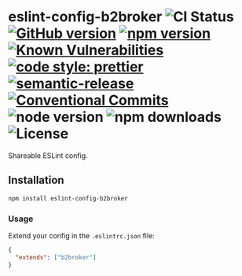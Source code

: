 # eslint-config-b2broker ![CI Status](https://github.com/b2broker/eslint-config/workflows/CI/badge.svg) [![GitHub version](https://badge.fury.io/gh/b2broker%2Feslint-config.svg)](https://badge.fury.io/gh/b2broker%2Feslint-config) [![npm version](https://badge.fury.io/js/eslint-config-b2broker.svg)](https://badge.fury.io/js/eslint-config-b2broker) [![Known Vulnerabilities](https://snyk.io/test/github/b2broker/eslint-config/badge.svg)](https://snyk.io/test/github/b2broker/eslint-config) [![code style: prettier](https://img.shields.io/badge/code_style-prettier-ff69b4.svg)](https://github.com/prettier/prettier) [![semantic-release](https://img.shields.io/badge/%20%20%F0%9F%93%A6%F0%9F%9A%80-semantic--release-e10079.svg)](https://github.com/semantic-release/semantic-release) [![Conventional Commits](https://img.shields.io/badge/Conventional%20Commits-1.0.0-yellow.svg)](https://conventionalcommits.org) ![node version](https://img.shields.io/node/v/eslint-config-b2broker) ![npm downloads](https://img.shields.io/npm/dt/eslint-config-b2broker) ![License](https://img.shields.io/github/license/b2broker/eslint-config)

Shareable ESLint config.

## Installation

```bash
npm install eslint-config-b2broker
```

### Usage

Extend your config in the `.eslintrc.json` file:

```json
{
  "extends": ["b2broker"]
}
```
